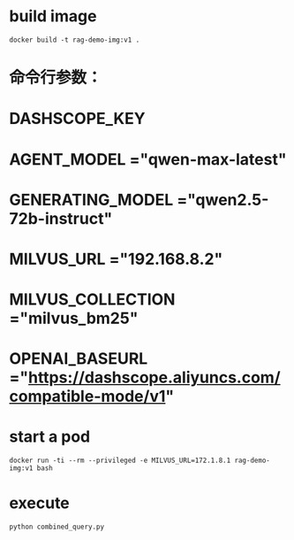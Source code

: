 # build image
`docker build -t rag-demo-img:v1 .`

# 命令行参数：
# DASHSCOPE_KEY
# AGENT_MODEL       ="qwen-max-latest"
# GENERATING_MODEL  ="qwen2.5-72b-instruct"
# MILVUS_URL        ="192.168.8.2"
# MILVUS_COLLECTION ="milvus_bm25"
# OPENAI_BASEURL    ="https://dashscope.aliyuncs.com/compatible-mode/v1"

# start a pod
`docker run -ti --rm --privileged -e MILVUS_URL=172.1.8.1 rag-demo-img:v1 bash`

# execute
`python combined_query.py`

#